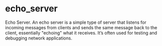 # echo_server
Echo Server. An echo server is a simple type of server that listens for incoming messages from clients and sends the same message back to the client, essentially "echoing" what it receives. It’s often used for testing and debugging network applications.

